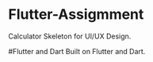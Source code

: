 # Flutter-Assigmment
Calculator Skeleton for UI/UX Design.

#Flutter and Dart
Built on Flutter and Dart.
